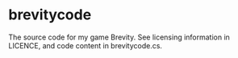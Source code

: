 # brevitycode
The source code for my game Brevity. See licensing information in LICENCE, and code content in brevitycode.cs.
